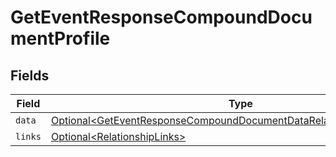 # GetEventResponseCompoundDocumentProfile


## Fields

| Field                                                                                                                                                              | Type                                                                                                                                                               | Required                                                                                                                                                           | Description                                                                                                                                                        |
| ------------------------------------------------------------------------------------------------------------------------------------------------------------------ | ------------------------------------------------------------------------------------------------------------------------------------------------------------------ | ------------------------------------------------------------------------------------------------------------------------------------------------------------------ | ------------------------------------------------------------------------------------------------------------------------------------------------------------------ |
| `data`                                                                                                                                                             | [Optional\<GetEventResponseCompoundDocumentDataRelationshipsProfileData>](../../models/components/GetEventResponseCompoundDocumentDataRelationshipsProfileData.md) | :heavy_minus_sign:                                                                                                                                                 | N/A                                                                                                                                                                |
| `links`                                                                                                                                                            | [Optional\<RelationshipLinks>](../../models/components/RelationshipLinks.md)                                                                                       | :heavy_minus_sign:                                                                                                                                                 | N/A                                                                                                                                                                |